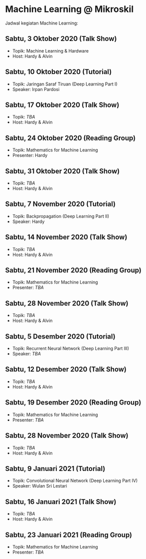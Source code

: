 # Machine Learning @ Mikroskil
Jadwal kegiatan Machine Learning:

## Sabtu, 3 Oktober 2020 (Talk Show)
- Topik: Machine Learning & Hardware
- Host: Hardy & Alvin

## Sabtu, 10 Oktober 2020 (Tutorial)
- Topik: Jaringan Saraf Tiruan (Deep Learning Part I)
- Speaker: Irpan Pardosi

## Sabtu, 17 Oktober 2020 (Talk Show)
- Topik: *TBA*
- Host: Hardy & Alvin


## Sabtu, 24 Oktober 2020 (Reading Group)
- Topik: Mathematics for Machine Learning
- Presenter: Hardy

## Sabtu, 31 Oktober 2020 (Talk Show)
- Topik: *TBA*
- Host: Hardy & Alvin

## Sabtu, 7 November 2020 (Tutorial)
- Topik: Backpropagation (Deep Learning Part II)
- Speaker: Hardy

## Sabtu, 14 November 2020 (Talk Show)
- Topik: *TBA*
- Host: Hardy & Alvin


## Sabtu, 21 November 2020 (Reading Group)
- Topik: Mathematics for Machine Learning
- Presenter: *TBA*

## Sabtu, 28 November 2020 (Talk Show)
- Topik: *TBA*
- Host: Hardy & Alvin

## Sabtu, 5 Desember 2020 (Tutorial)
- Topik: Recurrent Neural Network (Deep Learning Part III)
- Speaker: *TBA*

## Sabtu, 12 Desember 2020 (Talk Show)
- Topik: *TBA*
- Host: Hardy & Alvin


## Sabtu, 19 Desember 2020 (Reading Group)
- Topik: Mathematics for Machine Learning
- Presenter: *TBA*

## Sabtu, 28 November 2020 (Talk Show)
- Topik: *TBA*
- Host: Hardy & Alvin

## Sabtu, 9 Januari 2021 (Tutorial)
- Topik: Convolutional Neural Network (Deep Learning Part IV)
- Speaker: Wulan Sri Lestari

## Sabtu, 16 Januari 2021 (Talk Show)
- Topik: *TBA*
- Host: Hardy & Alvin


## Sabtu, 23 Januari  2021 (Reading Group)
- Topik: Mathematics for Machine Learning
- Presenter: *TBA*
